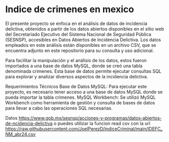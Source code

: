 #  Indice de crimenes en mexico
El presente proyecto se enfoca en el análisis de datos de incidencia delictiva, obtenidos a partir de los datos abiertos disponibles en el sitio web del Secretariado Ejecutivo del Sistema Nacional de Seguridad Pública (SESNSP), accesibles en Datos Abiertos de Incidencia Delictiva. Los datos empleados en este análisis están disponibles en un archivo CSV, que se encuentra adjunto en este repositorio para su consulta y uso adicional.

Para facilitar la manipulación y el análisis de los datos, estos fueron importados a una base de datos MySQL, donde se creó una tabla denominada crimenes. Esta base de datos permite ejecutar consultas SQL para explorar y analizar diversos aspectos de la incidencia delictiva.

Requerimientos Técnicos
Base de Datos MySQL: Para ejecutar este proyecto, es necesario tener acceso a una base de datos MySQL donde se pueda importar la tabla crimenes.
MySQL Workbench: Se utilizó MySQL Workbench como herramienta de gestión y consulta de bases de datos para llevar a cabo las operaciones SQL necesarias.

Datos https://www.gob.mx/sesnsp/acciones-y-programas/datos-abiertos-de-ncidencia-delictiva 
o puedes utilizar la funcion read csv con la url https://raw.githubusercontent.com/JoelPerezD/indiceCriminal/main/IDEFC_NM_abr24.csv
